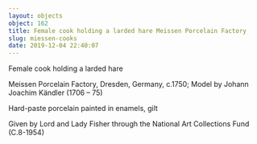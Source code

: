 ```yaml
---
layout: objects
object: 162
title: Female cook holding a larded hare Meissen Porcelain Factory
slug: miessen-cooks
date: 2019-12-04 22:40:07
---
```

Female cook holding a larded hare

Meissen Porcelain Factory, Dresden, Germany, c.1750; Model by Johann Joachim Kändler (1706 – 75)  

Hard-paste porcelain painted in enamels, gilt  

Given by Lord and Lady Fisher through the National Art Collections Fund (C.8-1954)
